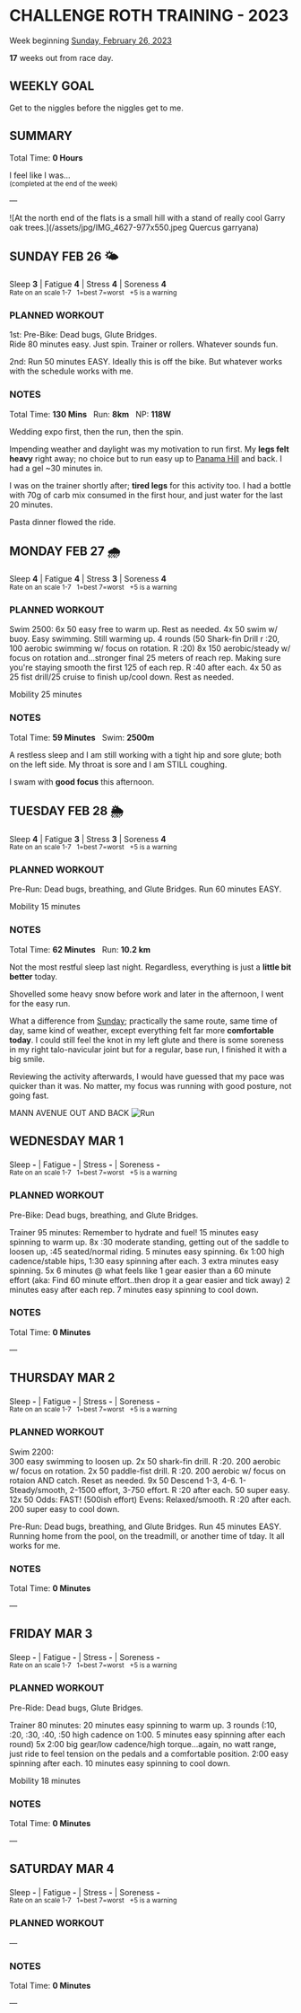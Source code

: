 # CHALLENGE ROTH TRAINING - 2023
Week beginning [Sunday, February 26, 2023](javascript:flick('sun');)

**17** weeks out from race day.

## WEEKLY GOAL
Get to the niggles before the niggles get to me.

## SUMMARY
Total Time: **0 Hours**

I feel like I was...
<br /><sup>(completed at the end of the week)</sup>

&mdash;

![At the north end of the flats is a small hill with a stand of really cool Garry oak trees.](/assets/jpg/IMG_4627-977x550.jpeg Quercus garryana)

## SUNDAY FEB 26 🌤
Sleep **3** | Fatigue **4** | Stress **4** | Soreness **4**
<sup><br />Rate on an scale 1-7 &nbsp; 1=best 7=worst &nbsp; +5 is a warning</sup>

### PLANNED WORKOUT
1st: Pre-Bike: Dead bugs, Glute Bridges.  
Ride 80 minutes easy. Just spin. Trainer or rollers. Whatever sounds fun.

2nd: Run 50 minutes EASY. Ideally this is off the bike. But whatever works with the schedule works with me.

### NOTES
Total Time: **130 Mins** &nbsp; Run: **8km** &nbsp; NP: **118W**

Wedding expo first, then the run, then the spin.

Impending weather and daylight was my motivation to run first.  My **legs felt heavy** right away; no choice but to run easy up to [Panama Hill](javascript:flkty.select(2);) and back.    I had a gel ~30 minutes in.

I was on the trainer shortly after; **tired legs** for this activity too.  I had a bottle with 70g of carb mix consumed in the first hour, and just water for the last 20 minutes.

Pasta dinner flowed the ride.

<!---->
## MONDAY FEB 27 🌧
Sleep **4** | Fatigue **4** | Stress **3** | Soreness **4**
<sup><br />Rate on an scale 1-7 &nbsp; 1=best 7=worst &nbsp; +5 is a warning</sup>

### PLANNED WORKOUT
Swim 2500: 
6x 50 easy free to warm up. Rest as needed. 
4x 50 swim w/ buoy. Easy swimming. Still warming up. 
4 rounds (50 Shark-fin Drill r :20, 100 aerobic swimming w/ focus on rotation. R :20) 
8x 150 aerobic/steady w/ focus on rotation and...stronger final 25 meters of reach rep. Making sure you're staying smooth the first 125 of each rep. R :40 after each. 
4x 50 as 25 fist drill/25 cruise to finish up/cool down. Rest as needed. 

Mobility 25 minutes

### NOTES
Total Time: **59 Minutes** &nbsp; Swim: **2500m**

A restless sleep and I am still working with a tight hip and sore glute; both on the left side.  My throat is sore and I am STILL coughing.

I swam with **good focus** this afternoon.

<!---->
## TUESDAY FEB 28 🌦
Sleep **4** | Fatigue **3** | Stress **3** | Soreness **4**
<sup><br />Rate on an scale 1-7 &nbsp; 1=best 7=worst &nbsp; +5 is a warning</sup>

### PLANNED WORKOUT
Pre-Run: Dead bugs, breathing, and Glute Bridges.
Run 60 minutes EASY. 

Mobility 15 minutes

### NOTES
Total Time: **62 Minutes** &nbsp; Run: **10.2 km**

Not the most restful sleep last night.  Regardless, everything is just a **little bit better** today.

Shovelled some heavy snow before work and later in the afternoon, I went for the easy run.

What a difference from [Sunday](javascript:flick('sun');); practically the same route, same time of day, same kind of weather, except everything felt far more **comfortable today**.  I could still feel the knot in my left glute and there is some soreness in my right talo-navicular joint but for a regular, base run, I finished it with a big smile.
<!----->
Reviewing the activity afterwards, I would have guessed that my pace was quicker than it was.  No matter, my focus was running with good posture, not going fast.

<p class="agencyvc">MANN AVENUE OUT AND BACK <img src="/assets/jpg/run-20230228.jpeg" alt="Run" /></p>

<!---->
## WEDNESDAY MAR 1
Sleep **-** | Fatigue **-** | Stress **-** | Soreness **-**
<sup><br />Rate on an scale 1-7 &nbsp; 1=best 7=worst &nbsp; +5 is a warning</sup>

### PLANNED WORKOUT
Pre-Bike: Dead bugs, breathing, and Glute Bridges.

Trainer 95 minutes: Remember to hydrate and fuel!
15 minutes easy spinning to warm up.
8x :30 moderate standing, getting out of the saddle to loosen up, :45 seated/normal riding.
5 minutes easy spinning.
6x 1:00 high cadence/stable hips, 1:30 easy spinning after each.
3 extra minutes easy spinning.
5x 6 minutes @ what feels like 1 gear easier than a 60 minute effort (aka: Find 60 minute effort..then drop it a gear easier and tick away) 2 minutes easy after each rep.
7 minutes easy spinning to cool down.

### NOTES
Total Time: **0 Minutes**

&mdash;  

<!---->
## THURSDAY MAR 2
Sleep **-** | Fatigue **-** | Stress **-** | Soreness **-**
<sup><br />Rate on an scale 1-7 &nbsp; 1=best 7=worst &nbsp; +5 is a warning</sup>

### PLANNED WORKOUT
Swim 2200:  
300 easy swimming to loosen up. 
2x 50 shark-fin drill. R :20. 
200 aerobic w/ focus on rotation. 
2x 50 paddle-fist drill. R :20. 
200 aerobic w/ focus on rotaion AND catch. Reset as needed. 
9x 50 Descend 1-3, 4-6. 1-Steady/smooth, 2-1500 effort, 3-750 effort. R :20 after each. 
50 super easy. 
12x 50 Odds: FAST! (500ish effort) Evens: Relaxed/smooth. R :20 after each. 
200 super easy to cool down. 

Pre-Run: Dead bugs, breathing, and Glute Bridges.
Run 45 minutes EASY. Running home from the pool, on the treadmill, or another time of tday. It all works for me.

### NOTES
Total Time: **0 Minutes**

&mdash;  

<!---->
## FRIDAY MAR 3
Sleep **-** | Fatigue **-** | Stress **-** | Soreness **-**
<sup><br />Rate on an scale 1-7 &nbsp; 1=best 7=worst &nbsp; +5 is a warning</sup>

### PLANNED WORKOUT
Pre-Ride: Dead bugs, Glute Bridges.

Trainer 80 minutes: 
20 minutes easy spinning to warm up. 
3 rounds (:10, :20, :30, :40, :50 high cadence on 1:00. 5 minutes easy spinning after each round) 
5x 2:00 big gear/low cadence/high torque...again, no watt range, just ride to feel tension on the pedals and a comfortable position. 2:00 easy spinning after each. 
10 minutes easy spinning to cool down. 

Mobility 18 minutes

### NOTES
Total Time: **0 Minutes**

&mdash;  

<!---->
## SATURDAY MAR 4
Sleep **-** | Fatigue **-** | Stress **-** | Soreness **-**
<sup><br />Rate on an scale 1-7 &nbsp; 1=best 7=worst &nbsp; +5 is a warning</sup>

### PLANNED WORKOUT
&mdash;  

### NOTES
Total Time: **0 Minutes**

&mdash;  
